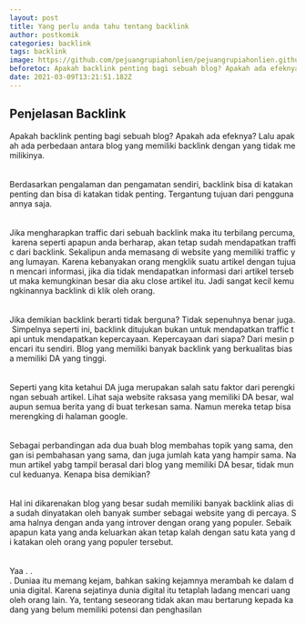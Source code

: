```yaml
---
layout: post
title: Yang perlu anda tahu tentang backlink
author: postkomik
categories: backlink
tags: backlink
image: https://github.com/pejuangrupiahonlien/pejuangrupiahonlien.github.io/blob/main/assets/images/10.jpg?raw=true
beforetoc: Apakah backlink penting bagi sebuah blog? Apakah ada efeknya? Lalu apakah ada perbedaan antara blog yang memiliki backlink dengan yang tidak memilikinya.
date: 2021-03-09T13:21:51.182Z
---
```



##  Penjelasan Backlink

Apakah backlink penting bagi sebuah blog? Apakah ada efeknya? Lalu apakah ada perbedaan antara blog yang memiliki backlink dengan yang tidak memilikinya.\
\
\
Berdasarkan pengalaman dan pengamatan sendiri, backlink bisa di katakan penting dan bisa di katakan tidak penting. Tergantung tujuan dari penggunaannya saja.\
\
\
Jika mengharapkan traffic dari sebuah backlink maka itu terbilang percuma, karena seperti apapun anda berharap, akan tetap sudah mendapatkan traffic dari backlink. Sekalipun anda memasang di website yang memiliki traffic yang lumayan. Karena kebanyakan orang mengklik suatu artikel dengan tujuan mencari informasi, jika dia tidak mendapatkan informasi dari artikel tersebut maka kemungkinan besar dia aku close artikel itu. Jadi sangat kecil kemungkinannya backlink di klik oleh orang.\
\
\
Jika demikian backlink berarti tidak berguna? Tidak sepenuhnya benar juga. Simpelnya seperti ini, backlink ditujukan bukan untuk mendapatkan traffic tapi untuk mendapatkan kepercayaan. Kepercayaan dari siapa? Dari mesin pencari itu sendiri. Blog yang memiliki banyak backlink yang berkualitas biasa memiliki DA yang tinggi.\
\
\
Seperti yang kita ketahui DA juga merupakan salah satu faktor dari perengkingan sebuah artikel. Lihat saja website raksasa yang memiliki DA besar, walaupun semua berita yang di buat terkesan sama. Namun mereka tetap bisa merengking di halaman google.\
\
\
Sebagai perbandingan ada dua buah blog membahas topik yang sama, dengan isi pembahasan yang sama, dan juga jumlah kata yang hampir sama. Namun artikel yabg tampil berasal dari blog yang memiliki DA besar, tidak muncul keduanya. Kenapa bisa demikian?\
\
\
Hal ini dikarenakan blog yang besar sudah memiliki banyak backlink alias dia sudah dinyatakan oleh banyak sumber sebagai website yang di percaya. Sama halnya dengan anda yang introver dengan orang yang populer. Sebaik apapun kata yang anda keluarkan akan tetap kalah dengan satu kata yang di katakan oleh orang yang populer tersebut.\
\
\
Yaa . . . Duniaa itu memang kejam, bahkan saking kejamnya merambah ke dalam dunia digital. Karena sejatinya dunia digital itu tetaplah ladang mencari uang oleh orang lain. Ya, tentang seseorang tidak akan mau bertarung kepada kadang yang belum memiliki potensi dan penghasilan
